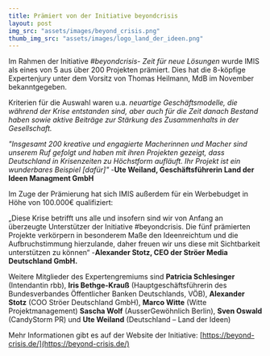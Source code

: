 ```yaml
---
title: Prämiert von der Initiative beyondcrisis
layout: post
img_src: "assets/images/beyond_crisis.png"
thumb_img_src: "assets/images/logo_land_der_ideen.png"
---
```

Im Rahmen der Initiative *#beyondcrisis- Zeit für neue Lösungen* wurde IMIS als eines von 5 aus über 200 Projekten prämiert. Dies hat die 8-köpfige Expertenjury unter dem Vorsitz von Thomas Heilmann, MdB im November bekanntgegeben. 

Kriterien für die Auswahl waren u.a. *neuartige Geschäftsmodelle, die während der Krise entstanden sind, aber auch für die Zeit danach Bestand haben sowie aktive Beiträge zur Stärkung des Zusammenhalts in der Gesellschaft.*

*"Insgesamt 200 kreative und engagierte Macherinnen und Macher sind unserem Ruf gefolgt und haben mit ihren Projekten gezeigt, dass Deutschland in Krisenzeiten zu Höchstform aufläuft. Ihr Projekt ist ein wunderbares Beispiel [dafür]"* 
-**Ute Weiland, Geschäftsführerin Land der Ideen Managment GmbH**

Im Zuge der Prämierung hat sich IMIS außerdem für ein Werbebudget in Höhe von 100.000€ qualifiziert:

„Diese Krise betrifft uns alle und insofern sind wir von Anfang an überzeugte Unterstützer der Initiative #beyondcrisis. Die fünf prämierten Projekte verkörpern in besonderem Maße den Ideenreichtum und die Aufbruchstimmung hierzulande, daher freuen wir uns diese mit Sichtbarkeit unterstützen zu können“
-**Alexander Stotz, CEO der Ströer Media Deutschland GmbH.**

Weitere Mitglieder des Expertengremiums sind **Patricia Schlesinger** (Intendantin rbb), **Iris Bethge-Krauß** (Hauptgeschäftsführerin des Bundesverbandes Öffentlicher Banken Deutschlands, VÖB), **Alexander Stotz** (COO Ströer Deutschland GmbH), **Marco Witte** (Witte Projektmanagement) **Sascha Wolf** (AusserGewöhnlich Berlin), **Sven Oswald** (CandyStorm PR) und **Ute Weiland** (Deutschland – Land der Ideen)

Mehr Informationen gibt es auf der Website der Initiative: [https://beyond-crisis.de/](https://beyond-crisis.de/)
